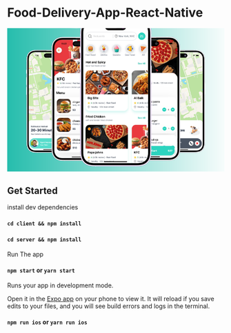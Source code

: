 # Food-Delivery-App-React-Native

![Image](./screenshot.png)

## Get Started

install dev dependencies

#### `cd client && npm install` 
#### `cd server && npm install`


Run The app

#### `npm start` or `yarn start`

Runs your app in development mode.

Open it in the [Expo app](https://expo.io) on your phone to view it. It will reload if you save edits to your files, and you will see build errors and logs in the terminal.

#### `npm run ios` or `yarn run ios`
